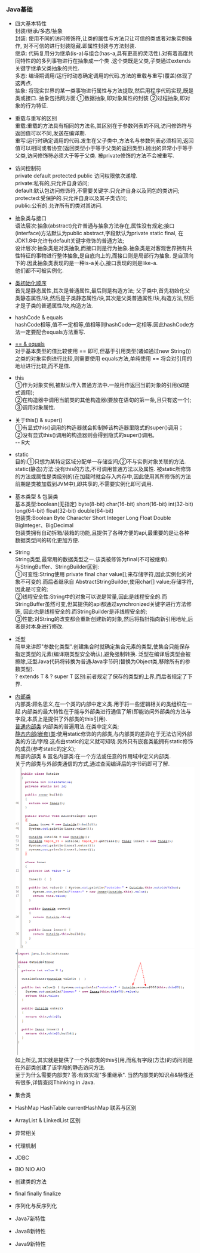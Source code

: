 ### Java基础

- 四大基本特性  
封装/继承/多态/抽象  
封装: 使用不同的访问修饰符,让类的属性与方法只让可信的类或者对象实例操作,
对不可信的进行封装隐藏.即属性封装与方法封装.  
继承: 代码复用分为继承(is-a)与组合(has-a,具有更高的灵活性).对有着高度共同特性的的多列事物进行在抽象成一个类
.这个类既是父类,子类通过extends关键字继承父类抽象的共性.  
多态: 编译期调用/运行时动态确定调用的代码.方法的重载与重写(覆盖)体现了这两点.  
抽象: 将现实世界的某一类事物进行属性与方法提取,然后用程序代码实现,既是类或接口.
抽象包括两方面:①数据抽象,即对象属性的封装 ②过程抽象,即对象的行为特征.   
- 重载与重写的区别    
重载:重载的方法具有相同的方法名,其区别在于参数列表的不同,访问修饰符与返回值可以不同,发送在编译期.       
重写:运行时确定调用的代码.发生在父子类中,方法名与参数列表必须相同,返回值可以相同或者协变(返回类型小于等于父类的返回类型).抛出的异常小于等于父类,访问修饰符必须大于等于父类.
被private修饰的方法不会被重写.  
- 访问控制符  
private default protected public 访问权限依次递增.  
private:私有的,只允许自身访问;  
default:默认包访问修饰符,不需要关键字.只允许自身以及同包的类访问;  
protected:受保护的.只允许自身以及其子类访问;  
public:公有的.允许所有的类对其访问.  
- 抽象类与接口  
语法层次:抽象(abstract)允许普通与抽象方法存在,属性没有规定;接口(interface)方法默认为public abstract,字段默认为private static final,
在JDK1.8中允许有default关键字修饰的普通方法;  
设计层次:抽象类是对类抽象,而接口则是行为抽象.抽象类是对客观世界拥有共性特征的事物进行整体抽象,是自底向上的,而接口则是局部行为抽象.
是自顶向下的.因此抽象类表现的是一种is-a关心,接口表现的则是like-a.  
他们都不可被实例化.  

- [类初始化顺序](https://github.com/MelloChan/java-interview/blob/master/java-exam/src/base/InitDemo.java)  
首先是静态属性,其次是普通属性,最后则是构造方法;
父子类中,首先初始化父类静态属性/块,然后是子类静态属性/块,其次是父类普通属性/块,构造方法,然后才是子类的普通属性/块,构造方法.

- hashCode & equals  
hashCode相等,值不一定相等,值相等则hashCode一定相等.因此hashCode方法一定要配合equals方法重写.

- [== & equals](https://github.com/MelloChan/java-interview/blob/master/java-exam/src/base/Compare.java)  
对于基本类型的值比较使用 == 即可,但基于引用类型(诸如通过new String())之类的对象实例进行比较,则需要使用
equals方法,单纯使用 == 将会对引用的地址进行比较,而不是值.  

- this  
①作为对象实例,被默认传入普通方法中.一般用作返回当前对象的引用(如链式调用);    
②在构造器中调用当前类的其他构造器(要放在语句的第一条,且只有这一个);    
③调用对象属性.  
- 关于this() & super()  
 ①有显式this()调用的构造器就会抑制掉该构造器里隐式的super()调用；  
 ②没有显式this()调用的构造器则会得到隐式的super()调用。  
 -- R大  
 
- static      
目的:①只想为某特定区域分配单一存储空间;②不与实例对象关联的方法.    
static(静态)方法:没有this的方法,不可调用普通方法以及属性.
被static所修饰的方法或属性是类级别的(在加载时就会存入内存中,因此使用其所修饰的方法前期是类被加载到JVM中),即共享的,不需要实例化即可调用.  


- 基本类型 & 包装类  
基本类型:boolean(无指定) byte(8-bit) char(16-bit) short(16-bit) int(32-bit) long(64-bit) 
float(32-bit) double(64-bit)  
包装类:Boolean Byte Character Short Integer Long Float Double BigInteger、BigDecimal    
包装类拥有自动拆箱/装箱的功能,且提供了各种方便的api,最重要的是让各种数据类型间的转化更加方便.  

- String  
String类型,最常用的数据类型之一.该类被修饰为final(不可被继承).  
与StringBuffer、StringBuilder区别:  
①可变性:String使用 private final char value[];来存储字符,因此实例化的对象不可变的.而后者继承自
AbstractStringBuilder,使用char[] value;存储字符,因此是可变的;    
②线程安全性:String中的对象可以说是常量,因此是线程安全的.而StringBuffer虽然可变,但其提供的api都通过synchronized关键字进行方法修饰,
因此也是线程安全的.而StringBuilder是非线程安全的;  
③性能:对String的改变都会重新创建新的对象,然后将指针指向新引用地址,后者是对本身进行修改.  

- 泛型  
简单来讲即"参数化类型".创建集合时就确定集合元素的类型,使集合只能保存指定类型的元素(编译期类型安全确认),避免强制转换.
泛型在编译后类型会被擦除,泛型Java代码将转换为普通Java字节码(替换为Object类,移除所有的参数类型).  
? extends T & ? super T 区别:前者规定了保存的类型的上界,而后者规定了下界.  

- [内部类](https://github.com/MelloChan/java-interview/blob/master/java-exam/src/base/inner)  
内部类:顾名思义,在一个类的内部中定义类.用于将一些逻辑相关的类组织在一起.内部类的最大特性在于能与外部类进行通信了解(即能访问外部类的方法与字段,本质上是提供了外部类的this引用).    
[普通内部类](https://github.com/MelloChan/java-interview/blob/master/java-exam/src/base/inner/Outside.java):内部类的普遍用法.在类中定义类;  
[静态内部(嵌套)类](https://github.com/MelloChan/java-interview/blob/master/java-exam/src/base/inner/StaticOutside.java):使用static修饰的内部类,与内部类的差异在于无法访问外部类的方法/字段.这点由static的定义就可知晓.另外只有嵌套类能拥有static修饰的成员(参考static的定义);      
局部内部类 & 匿名内部类:在一个方法或任意的作用域中定义内部类.      
关于内部类与外部类通信的方式,通过查阅编译后的字节码即可了解.  
![原理](https://raw.githubusercontent.com/MelloChan/java-interview/master/java-exam/src/base/inner/out.jpg)  
![原理](https://raw.githubusercontent.com/MelloChan/java-interview/master/java-exam/src/base/inner/in.jpg)    
如上所见,其实就是提供了一个外部类的this引用,而私有字段(方法)的访问则是在外部类创建了该字段的静态访问方法.   
至于为什么需要内部类? 答:有效实现"多重继承".
当然内部类的知识点&特性还有很多,详情查阅Thinking in Java.    

- 集合类
- HashMap HashTable currentHashMap 联系与区别
- ArrayList & LinkedList 区别
- 异常相关
- 代理机制
- JDBC
- BIO NIO AIO
- 创建类的方法
- final finally finalize
- 序列化与反序列化
- Java7新特性
- Java8新特性
- Java9新特性